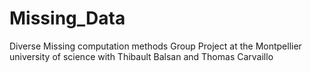# Missing_Data
Diverse Missing computation methods
Group Project at the Montpellier university of science with Thibault Balsan and Thomas Carvaillo 
